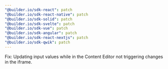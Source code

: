 ```yaml
---
"@builder.io/sdk-react": patch
"@builder.io/sdk-react-native": patch
"@builder.io/sdk-solid": patch
"@builder.io/sdk-svelte": patch
"@builder.io/sdk-vue": patch
"@builder.io/sdk-angular": patch
"@builder.io/sdk-react-nextjs": patch
"@builder.io/sdk-qwik": patch
---
```


Fix: Updating input values while in the Content Editor not triggering changes in the iframe.
